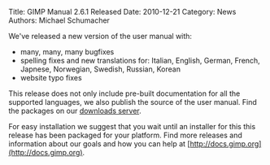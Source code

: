Title: GIMP Manual 2.6.1 Released
Date: 2010-12-21
Category: News
Authors: Michael Schumacher

We've released a new version of the user manual with:

* many, many, many bugfixes
* spelling fixes and new translations for: Italian, English, German, French, Japnese, Norwegian, Swedish, Russian, Korean
* website typo fixes

This release does not only include pre-built documentation for all the supported languages, we also publish the source of the user manual. Find the packages on our [downloads server](http://download.gimp.org/pub/gimp/help/).

For easy installation we suggest that you wait until an installer for this this release has been packaged for your platform. Find more releases and information about our goals and how you can help at [http://docs.gimp.org](http://docs.gimp.org).
